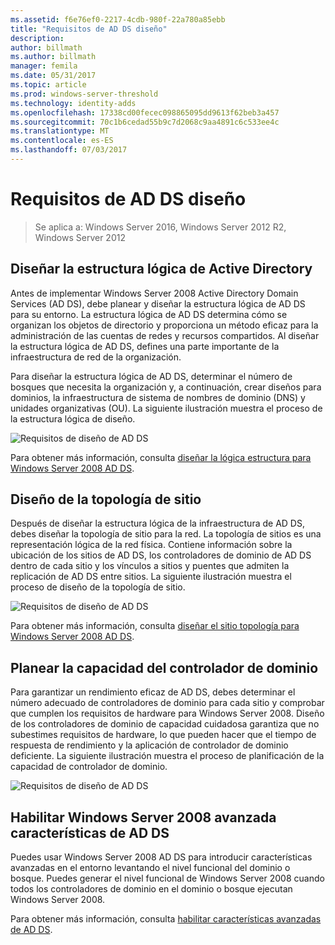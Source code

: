 ```yaml
---
ms.assetid: f6e76ef0-2217-4cdb-980f-22a780a85ebb
title: "Requisitos de AD DS diseño"
description: 
author: billmath
ms.author: billmath
manager: femila
ms.date: 05/31/2017
ms.topic: article
ms.prod: windows-server-threshold
ms.technology: identity-adds
ms.openlocfilehash: 17338cd00fecec098865095dd9613f62beb3a457
ms.sourcegitcommit: 70c1b6cedad55b9c7d2068c9aa4891c6c533ee4c
ms.translationtype: MT
ms.contentlocale: es-ES
ms.lasthandoff: 07/03/2017
---
```

# <a name="ad-ds-design-requirements"></a>Requisitos de AD DS diseño

>Se aplica a: Windows Server 2016, Windows Server 2012 R2, Windows Server 2012

  
## <a name="designing-the-active-directory-logical-structure"></a>Diseñar la estructura lógica de Active Directory  
Antes de implementar Windows Server 2008 Active Directory Domain Services (AD DS), debe planear y diseñar la estructura lógica de AD DS para su entorno. La estructura lógica de AD DS determina cómo se organizan los objetos de directorio y proporciona un método eficaz para la administración de las cuentas de redes y recursos compartidos. Al diseñar la estructura lógica de AD DS, defines una parte importante de la infraestructura de red de la organización.  
  
Para diseñar la estructura lógica de AD DS, determinar el número de bosques que necesita la organización y, a continuación, crear diseños para dominios, la infraestructura de sistema de nombres de dominio (DNS) y unidades organizativas (OU). La siguiente ilustración muestra el proceso de la estructura lógica de diseño.  
  
![Requisitos de diseño de AD DS](media/AD-DS-Design-Requirements/d5cebae6-a752-4063-a98f-473799c251bd.gif)  
  
Para obtener más información, consulta [diseñar la lógica estructura para Windows Server 2008 AD DS](Designing-the-Logical-Structure.md).  
  
## <a name="designing-the-site-topology"></a>Diseño de la topología de sitio  
Después de diseñar la estructura lógica de la infraestructura de AD DS, debes diseñar la topología de sitio para la red. La topología de sitios es una representación lógica de la red física. Contiene información sobre la ubicación de los sitios de AD DS, los controladores de dominio de AD DS dentro de cada sitio y los vínculos a sitios y puentes que admiten la replicación de AD DS entre sitios. La siguiente ilustración muestra el proceso de diseño de la topología de sitio.  
  
![Requisitos de diseño de AD DS](media/AD-DS-Design-Requirements/d34d43c0-437f-47cb-9b64-09c0f9ce6479.gif)  
  
Para obtener más información, consulta [diseñar el sitio topología para Windows Server 2008 AD DS](Designing-the-Site-Topology.md).  
  
## <a name="planning-domain-controller-capacity"></a>Planear la capacidad del controlador de dominio  
Para garantizar un rendimiento eficaz de AD DS, debes determinar el número adecuado de controladores de dominio para cada sitio y comprobar que cumplen los requisitos de hardware para Windows Server 2008. Diseño de los controladores de dominio de capacidad cuidadosa garantiza que no subestimes requisitos de hardware, lo que pueden hacer que el tiempo de respuesta de rendimiento y la aplicación de controlador de dominio deficiente. La siguiente ilustración muestra el proceso de planificación de la capacidad de controlador de dominio.  
  
![Requisitos de diseño de AD DS](media/AD-DS-Design-Requirements/fff6ef22-5c7b-4478-ad76-42b296dcf769.gif)  
  
## <a name="enabling-windows-server-2008-advanced-ad-ds-features"></a>Habilitar Windows Server 2008 avanzada características de AD DS  
Puedes usar Windows Server 2008 AD DS para introducir características avanzadas en el entorno levantando el nivel funcional del dominio o bosque. Puedes generar el nivel funcional de Windows Server 2008 cuando todos los controladores de dominio en el dominio o bosque ejecutan Windows Server 2008.  
  
Para obtener más información, consulta [habilitar características avanzadas de AD DS](../../ad-ds/plan/Enabling-Advanced-Features-for-AD-DS.md).  
  


